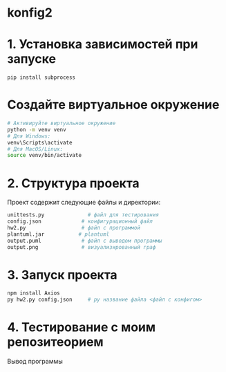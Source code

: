 # konfig2

# 1. Установка зависимостей при запуске

```
pip install subprocess

```

# Создайте виртуальное окружение

```bash
# Активируйте виртуальное окружение
python -m venv venv
# Для Windows:
venv\Scripts\activate
# Для MacOS/Linux:
source venv/bin/activate
```


# 2. Структура проекта
Проект содержит следующие файлы и директории:
```bash
unittests.py              # файл для тестирования
config.json             # конфигурационный файл 
hw2.py                  # файл с программой
plantuml.jar           # plantuml
output.puml             # файл с выводом программы 
output.png              # визуализированный граф 
```

# 3. Запуск проекта
```bash
npm install Axios
py hw2.py config.json     # py название файла <файл с конфигом>
```


# 4. Тестирование с моим репозитеорием 
Вывод программы
```

```

